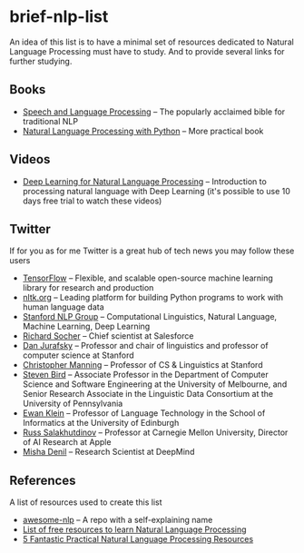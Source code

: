# brief-nlp-list

An idea of this list is to have a minimal set of resources dedicated to Natural Language Processing must have to study. And to provide several links for further studying. 

## Books

- [Speech and Language Processing](https://web.stanford.edu/~jurafsky/slp3/) – The popularly acclaimed bible for traditional NLP
- [Natural Language Processing with Python](http://www.nltk.org/book/) – More practical book


## Videos
- [Deep Learning for Natural Language Processing](https://www.oreilly.com/library/view/deep-learning-for/9780134851921/) – Introduction to processing natural language with Deep Learning (it's possible to use 10 days free trial to watch these videos)

## Twitter

If for you as for me Twitter is a great hub of tech news you may follow these users

- [TensorFlow](https://twitter.com/TensorFlow) – Flexible, and scalable open-source machine learning library for research and production
- [nltk.org](https://twitter.com/NLTK_org) – Leading platform for building Python programs to work with human language data
- [Stanford NLP Group](https://twitter.com/stanfordnlp) – Computational Linguistics, Natural Language, Machine Learning, Deep Learning
- [Richard Socher](https://twitter.com/RichardSocher) – Chief scientist at Salesforce
- [Dan Jurafsky](https://twitter.com/jurafsky) – Professor and chair of linguistics and professor of computer science at Stanford
- [Christopher Manning](https://twitter.com/chrmanning) – Professor of CS & Linguistics at Stanford
- [Steven Bird](https://twitter.com/StevenBird) – Associate Professor in the Department of Computer Science and Software Engineering at the University of Melbourne, and Senior Research Associate in the Linguistic Data Consortium at the University of Pennsylvania
- [Ewan Klein](https://twitter.com/ewanhklein) – Professor of Language Technology in the School of Informatics at the University of Edinburgh
- [Russ Salakhutdinov](https://twitter.com/rsalakhu) – Professor at Carnegie Mellon University, Director of AI Research at Apple
- [Misha Denil](https://twitter.com/notmisha) – Research Scientist at DeepMind

## References

A list of resources used to create this list 

- [awesome-nlp](https://github.com/keon/awesome-nlp) – A repo with a self-explaining name
- [List of free resources to learn Natural Language Processing](https://hackernoon.com/list-of-free-resources-to-learn-natural-language-processing-5bc4b76db552)
- [5 Fantastic Practical Natural Language Processing Resources](https://www.kdnuggets.com/2018/02/5-fantastic-practical-natural-language-processing-resources.html)

